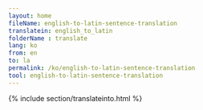 ```yaml
---
layout: home
fileName: english-to-latin-sentence-translation
translatein: english_to_latin
folderName : translate
lang: ko
from: en
to: la
permalink: /ko/english-to-latin-sentence-translation
tool: english-to-latin-sentence-translation
---
```

{% include section/translateinto.html %}